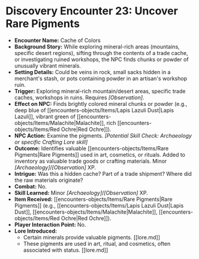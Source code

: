 # Discovery Encounter 23: Uncover Rare Pigments

*   **Encounter Name:** Cache of Colors
*   **Background Story:** While exploring mineral-rich areas (mountains, specific desert regions), sifting through the contents of a trade cache, or investigating ruined workshops, the NPC finds chunks or powder of unusually vibrant minerals.
*   **Setting Details:** Could be veins in rock, small sacks hidden in a merchant's stash, or pots containing powder in an artisan's workshop ruin.
*   **Trigger:** Exploring mineral-rich mountain/desert areas, specific trade caches, workshops in ruins. Requires *[Observation]*. 
*   **Effect on NPC:** Finds brightly colored mineral chunks or powder (e.g., deep blue of [[encounters-objects/Items/Lapis Lazuli Dust|Lapis Lazuli]], vibrant green of [[encounters-objects/Items/Malachite|Malachite]], rich [[encounters-objects/Items/Red Ochre|Red Ochre]]).
*   **NPC Action:** Examine the pigments. *[Potential Skill Check: Archaeology or specific Crafting Lore skill]*
*   **Outcome:** Identifies valuable [[encounters-objects/Items/Rare Pigments|Rare Pigments]] used in art, cosmetics, or rituals. Added to inventory as valuable trade goods or crafting materials. Minor *[Archaeology]*/*[Observation]* XP.
*   **Intrigue:** Was this a hidden cache? Part of a trade shipment? Where did the raw materials originate?
*   **Combat:** No.
*   **Skill Learned:** Minor *[Archaeology]*/*[Observation]* XP.
*   **Item Received:** [[encounters-objects/Items/Rare Pigments|Rare Pigments]] (e.g., [[encounters-objects/Items/Lapis Lazuli Dust|Lapis Dust]], [[encounters-objects/Items/Malachite|Malachite]], [[encounters-objects/Items/Red Ochre|Red Ochre]]).
*   **Player Interaction Point:** No.
*   **Lore Introduced:**
    *   Certain minerals provide valuable pigments. \[[lore.md]]
    *   These pigments are used in art, ritual, and cosmetics, often associated with status. \[[lore.md]] 